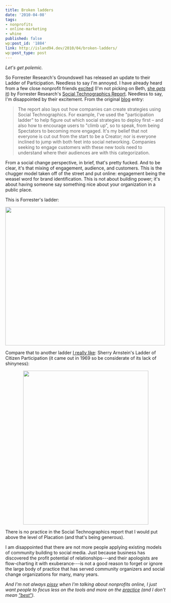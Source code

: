 ```yaml
---
title: Broken ladders
date: '2010-04-08'
tags:
- nonprofits
- online-marketing
- whine
published: false
wp:post_id: '1884'
link: http://island94.dev/2010/04/broken-ladders/
wp:post_type: post
---
```


<em>Let's get polemic.</em>

So Forrester Research's Groundswell has released an update to their Ladder of Participation. Needless to say I'm annoyed. I have already heard from a few close nonprofit friends <a href="http://www.forrester.com/Research/Document/0,7211,42057,00.html">excited</a> (I'm not picking on Beth, <a href="http://beth.typepad.com/beths_blog/2009/03/sxsw-social-media-for-social-good-bbq.html">she <em>gets</em> it</a>) by Forrester Research's <a href="http://forrester.typepad.com/groundswell/2007/04/forresters_new_.html">Social Technographics Report</a>. Needless to say, I'm disappointed by their excitement. From the original <a href="http://forrester.typepad.com/groundswell/2007/04/forresters_new_.html">blog</a> entry:
<blockquote>The report also lays out how companies can create strategies using Social Technographics. For example, I've used the "participation ladder" to help figure out which social strategies to deploy first – and also how to encourage users to "climb up", so to speak, from being Spectators to becoming more engaged. It's my belief that not everyone is cut out from the start to be a Creator; nor is everyone inclined to jump with both feet into social networking. Companies seeking to engage customers with these new tools need to understand where their audiences are with this categorization.</blockquote>
From a social change perspective, in brief, that's pretty fucked. And to be clear, it's that mixing of engagement, audience, and customers. This is the chugger model taken off of the street and put online: engagement being the weasel word for brand identification. This is not about building power; it's about having someone say something nice about your organization in a public place.

This is Forrester's ladder:

<a href="http://www.island94.org/wp-content/uploads/2010/04/Ladder_3.gif"><img class="aligncenter size-full wp-image-1885" title="Ladder_3" src="http://www.island94.org/wp-content/uploads/2010/04/Ladder_3.gif" alt="" width="500" height="433" /></a>

Compare that to another ladder <a href="http://www.island94.org/2009/10/we-participate-they-profit/">I really like</a>: Sherry Arnstein's Ladder of Citizen Participation (it came out in 1969 so be considerate of its lack of shinyness):
<p style="text-align: center;"><img class="aligncenter" title="Ladder of Civic Participation" src="http://www.island94.org/wp-content/uploads/2009/10/ladder-of-citizen-participation.gif" alt="" width="392" height="481" /></p>
<p style="text-align: left;">There is no practice in the Social Technographics report that I would put above the level of Placation (and that's being generous).</p>
<p style="text-align: left;">I am disappointed that there are not more people applying existing models of community building to social media. Just because business has discovered the profit potential of relationships---and their apologists are flow-charting it with exuberance---is not a good reason to forget or ignore the large body of practice that has served community organizers and social change organizations for many, many years.</p>
<p style="text-align: left;"><em>And I'm not always </em><a href="http://www.island94.org/2009/02/online-fundraising-please-do-it-right/"><em>pissy</em></a><em> when I'm talking about nonprofits online, I just want people to focus less on the tools and more on the </em><a href="http://www.island94.org/2008/09/exploring-poverty-participation-practice-imagination-and-exploration/"><em>practice</em></a><em> (and I don't mean </em><a href="http://www.island94.org/2009/10/chasing-best-practices/"><em>"best"</em></a><em>).</em></p>

